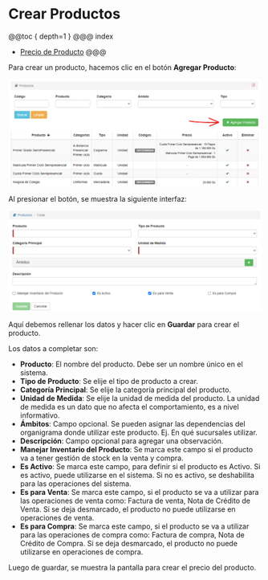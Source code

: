 # Crear Productos
@@toc { depth=1 }
@@@ index
* [Precio de Producto](crear_precios/index.md)
@@@

Para crear un producto, hacemos clic en el botón **Agregar Producto**:

![Crear Productos boton](img/productos_crear_boton.png)

Al presionar el botón, se muestra la siguiente interfaz:

![Crear Productos](img/productos_crear.png)

Aquí debemos rellenar los datos y hacer clic en **Guardar** para crear el producto.

Los datos a completar son:

 - **Producto**: El nombre del producto. Debe ser un nombre único en el sistema.
 - **Tipo de Producto**: Se elije el tipo de producto a crear.
 - **Categoría Principal**: Se elije la categoría principal del producto.
 - **Unidad de Medida**: Se elije la unidad de medida del producto. La unidad de
medida es un dato que no afecta el comportamiento, es a nivel informativo.
 - **Ámbitos**: Campo opcional. Se pueden asignar las dependencias del organigrama donde utilizar
este producto. Ej. En qué sucursales utilizar.
 - **Descripción**: Campo opcional para agregar una observación.
 - **Manejar Inventario del Producto**: Se marca este campo si el producto va a tener
gestión de stock en la venta y compra.
 - **Es Activo**: Se marca este campo, para definir si el producto es Activo. Si es activo, puede
utilizarse en el sistema. Si no es activo, se deshabilita para las operaciones del sistema.
 - **Es para Venta**: Se marca este campo, si el producto se va a utilizar para las operaciones
de venta como: Factura de venta, Nota de Crédito de Venta. Si se deja desmarcado, el producto no puede 
utilizarse en operaciones de venta.
 - **Es para Compra**: Se marca este campo, si el producto se va a utilizar para las operaciones
de compra como: Factura de compra, Nota de Crédito de Compra. Si se deja desmarcado, el producto no puede
utilizarse en operaciones de compra.

Luego de guardar, se muestra la pantalla para crear el precio del producto.

